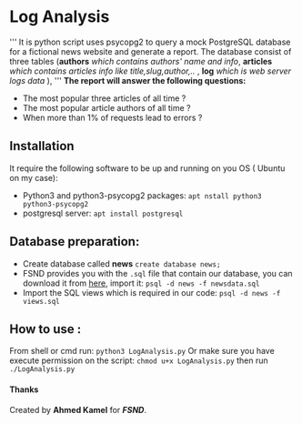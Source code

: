 # Log Analysis
'''
It is python script uses psycopg2 to query a mock PostgreSQL database for a fictional news website and generate a report.
The database consist of three tables (**authors** _which contains authors' name and info_,
**articles** _which contains articles info like title,slug,author,.._ ,
**log** _which is web server logs data_ ),
'''
**The report will answer the following questions:**

* The most popular three articles of all time ?
* The most popular article authors of all time ?
* When more than 1% of requests lead to errors ?

## Installation
It require the following software to be up and running on you OS ( Ubuntu on my case):
* Python3 and python3-psycopg2 packages: `apt nstall python3 python3-psycopg2`
* postgresql server: `apt install postgresql`

## Database preparation:
* Create database called **news** `create database news;`
* FSND provides you with the `.sql` file that contain our database, you can download it from [here](https://d17h27t6h515a5.cloudfront.net/topher/2016/August/57b5f748_newsdata/newsdata.zip),
import it: `psql -d news -f newsdata.sql`
* Import the SQL views which is required in our code: `psql -d news -f views.sql`

## How to use :
From shell or cmd run: `python3 LogAnalysis.py`
Or make sure you have execute permission on the script: `chmod u+x LogAnalysis.py`
then run `./LogAnalysis.py`

#### Thanks
Created by **Ahmed Kamel** for _**FSND**_.
